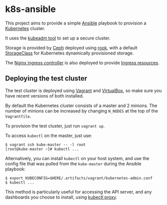 # k8s-ansible

This project aims to provide a simple [Ansible](https://www.ansible.com/) playbook to
provision a [Kubernetes](https://kubernetes.io) cluster.

It uses the [kubeadm tool](https://kubernetes.io/docs/setup/independent/create-cluster-kubeadm/)
to set up a secure cluster.

Storage is provided by [Ceph](http://ceph.com/) deployed using [rook](https://rook.io/),
with a default [StorageClass](https://kubernetes.io/docs/concepts/storage/persistent-volumes/#storageclasses)
for Kubernetes dynamically provisioned storage.

The [Nginx ingress controller](https://github.com/kubernetes/ingress/tree/master/controllers/nginx)
is also deployed to provide [Ingress resources](https://kubernetes.io/docs/concepts/services-networking/ingress/).


## Deploying the test cluster

The test cluster is deployed using [Vagrant](https://www.vagrantup.com/) and
[VirtualBox](https://www.virtualbox.org/), so make sure you have recent versions
of both installed.

By default the Kubernetes cluster consists of a master and 2 minions. The number
of minions can be increased by changing `N_NODES` at the top of the `Vagrantfile`.

To provision the test cluster, just run `vagrant up`.

To access `kubectl` on the master, just use:

```
$ vagrant ssh kube-master -- -l root
[root@kube-master ~]# kubectl ...
```

Alternatively, you can install `kubectl` on your host system, and use the config
file that was pulled from the `kube-master` during the Ansible playbook:

```
$ export KUBECONFIG=$HERE/.artifacts/vagrant/kubernetes-admin.conf
$ kubectl ...
```

This method is particularly useful for accessing the API server, and any dashboards
you choose to install, using
[kubectl proxy](https://kubernetes.io/docs/tasks/access-kubernetes-api/http-proxy-access-api/).
